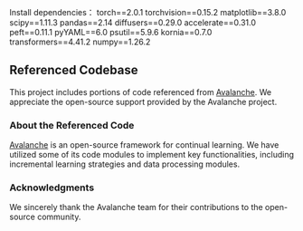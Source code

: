 Install dependencies：
torch==2.0.1
torchvision==0.15.2
matplotlib==3.8.0
scipy==1.11.3
pandas==2.14
diffusers==0.29.0
accelerate==0.31.0
peft==0.11.1
pyYAML==6.0
psutil==5.9.6
kornia==0.7.0
transformers==4.41.2
numpy==1.26.2

## Referenced Codebase

This project includes portions of code referenced from [Avalanche](https://github.com/ContinualAI/avalanche.git). We appreciate the open-source support provided by the Avalanche project.

### About the Referenced Code

[Avalanche](https://github.com/ContinualAI/avalanche.git) is an open-source framework for continual learning. We have utilized some of its code modules to implement key functionalities, including incremental learning strategies and data processing modules.

### Acknowledgments

We sincerely thank the Avalanche team for their contributions to the open-source community.
